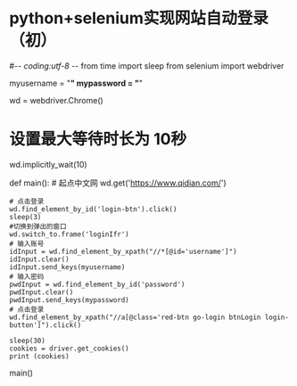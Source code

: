 # python+selenium实现网站自动登录（初）
#-*- coding:utf-8 -*-
from time import sleep
from selenium import webdriver

myusername = "********"
mypassword = "********"

wd = webdriver.Chrome()
# 设置最大等待时长为 10秒
wd.implicitly_wait(10)

def main():
    # 起点中文网
    wd.get('https://www.qidian.com/')

    # 点击登录
    wd.find_element_by_id('login-btn').click()
    sleep(3)
    #切换到弹出的窗口
    wd.switch_to.frame('loginIfr')
    # 输入账号
    idInput = wd.find_element_by_xpath("//*[@id='username']")
    idInput.clear()
    idInput.send_keys(myusername)
    # 输入密码
    pwdInput = wd.find_element_by_id('password')
    pwdInput.clear()
    pwdInput.send_keys(mypassword)
    # 点击登录
    wd.find_element_by_xpath("//a[@class='red-btn go-login btnLogin login-button']").click()

    sleep(30)
    cookies = driver.get_cookies()
    print (cookies)

main()
